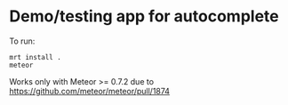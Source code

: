 # Demo/testing app for autocomplete

To run:

```
mrt install .
meteor
```

Works only with Meteor >= 0.7.2 due to https://github.com/meteor/meteor/pull/1874
